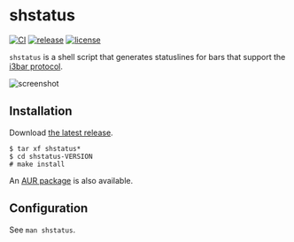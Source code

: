 # shstatus
[![CI](https://github.com/acuteenvy/shstatus/actions/workflows/ci.yml/badge.svg)](https://github.com/acuteenvy/shstatus/actions/workflows/ci.yml)
[![release](https://img.shields.io/github/v/release/acuteenvy/shstatus?display_name=tag&color=violet)][latest-release]
[![license](https://img.shields.io/github/license/acuteenvy/shstatus?color=blueviolet)](/LICENSE)

`shstatus` is a shell script that generates statuslines for bars that support the [i3bar protocol](https://i3wm.org/docs/i3bar-protocol.html).

![screenshot](https://user-images.githubusercontent.com/126529524/227034687-5aaa6581-9fb9-4f7d-a92c-2228368b479a.png)

## Installation
Download [the latest release][latest-release].
```
$ tar xf shstatus*
$ cd shstatus-VERSION
# make install
```
An [AUR package](https://aur.archlinux.org/packages/shstatus) is also available.

## Configuration
See `man shstatus`.

[latest-release]: https://github.com/acuteenvy/shstatus/releases/latest
